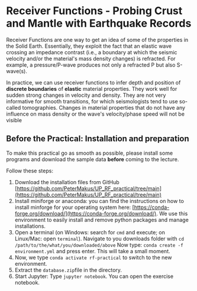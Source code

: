 # Receiver Functions - Probing Crust and Mantle with Earthquake Records
Receiver Functions are one way to get an idea of some of the properties in the Solid Earth. Essentially, they exploit the fact that an elastic wave crossing an impedance contrast (i.e., a boundary at which the seismic velocity and/or the material's mass density changes) is refracted. For example, a pressure/P-wave produces not only a refracted P but also S-wave(s).

In practice, we can use receiver functions to infer depth and position of **discrete boundaries** of **elastic** material properties. They work well for sudden strong changes in velocity and density. They are not very informative for smooth transitions, for which seismologists tend to use so-called tomographies. Changes in material properties that do not have any influence on mass density or the wave's velocity/phase speed will not be visible
## Before the Practical: Installation and preparation
To make this practical go as smooth as possible, please install some programs and download the sample data **before** coming to the lecture.

Follow these steps:

1. Download the installation files from GitHub [https://github.com/PeterMakus/UP_RF_practical/tree/main](https://github.com/PeterMakus/UP_RF_practical/tree/main)
2. Install miniforge or anaconda: you can find the instructions on how to install minforge for your operating system here: [https://conda-forge.org/download/](https://conda-forge.org/download/). We use this environment to easily install and remove python packages and manage installations.
3. Open a terminal (on Windows: search for ``cmd`` and execute; on Linux/Mac: open ``terminal``). Navigate to you downloads folder with ``cd /path/to/the/what/you/downloaded/above`` Now type: ``conda create -f environment.yml`` and press enter. This will take a small moment.
4. Now, we type ``conda activate rf-practical`` to switch to the new environment.
5. Extract the ``database.zip``file in the directory.
6. Start Jupyter: Type ``jupyter notebook``. You can open the exercise notebook.
